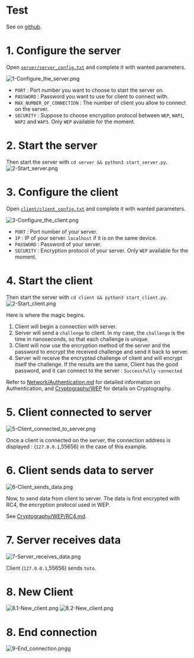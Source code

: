 # Test
See on [github](https://github.com/Kent1mrqs/WiFiConnectionSimulation/tree/main/test).
# 1. Configure the server

Open [`server/server_config.txt`](server/server_config.txt) and complete it with wanted parameters.

![1-Configure_the_server.png](1-Configure_the_server.png)

- `PORT` : Port number you want to choose to start the server on.
- `PASSWORD` : Password you want to use for client to connect with.
- `MAX_NUMBER_OF_CONNECTION` : The number of client you allow to connect on the server.
- `SECURITY` : Suppose to choose encryption protocol between `WEP`, `WAP1`, `WAP2` and `WAP3`. Only `WEP` available for the moment.

# 2. Start the server
Then start the server with `cd server && python3 start_server.py`.
![2-Start_server.png](2-Start_server.png)

# 3. Configure the client
Open [`client/client_config.txt`](server/client_config.txt) and complete it with wanted parameters.

![3-Configure_the_client.png](3-Configure_the_client.png)

- `PORT` : Port number of your server.
- `IP` : IP of your server. `localhost` if it is on the same device.
- `PASSWORD` : Password of your server.
- `SECURITY` : Encryption protocol of your server. Only `WEP` available for the moment.

# 4. Start the client
Then start the server with `cd client && python3 start_client.py`.
![2-Start_client.png](4-Start_client.png)

Here is where the magic begins.
1. Client will begin a connection with server.
2. Server will send a `challenge` to client. In my case, the `challenge` is the time in nanoseconds, so that each challenge is unique.
3. Client will now use the encryption method of the server and the password to encrypt the received challenge and send it back to server.
4. Server will receive the encrypted challenge of client and will encrypt itself the challenge. If the results are the same, Client has the good password, and it can connect to the server : `Successfully connected`

Refer to [Network/Authentication.md](../Network/Authentification.md) for detailed information on Authentication, and [Cryptography/WEP](../Cryptography/README.md) for details on Cryptography.

# 5. Client connected to server
![5-Client_connected_to_server.png](5-Client_connected_to_server.png)

Once a client is connected on the server, the connection address is displayed : (`127.0.0.1`,55656) in the case of this example.<br>

# 6. Client sends data to server
![6-Client_sends_data.png](6-Client_sends_data.png)

Now, to send data from client to server. The data is first encrypted with RC4, the encryption protocol used in WEP.

See [Cryptography/WEP/RC4.md](../Cryptography/WEP/RC4.md).

# 7. Server receives data
![7-Server_receives_data.png](7-Server_receives_data.png)

Client (`127.0.0.1`,55656) sends `toto`.

# 8. New Client
![8.1-New_client.png](8.1-New_client.png)
![8.2-New_client.png](8.2-New_client.png)

# 8. End connection
![9-End_connection.pngg](9-End_connection.png)


